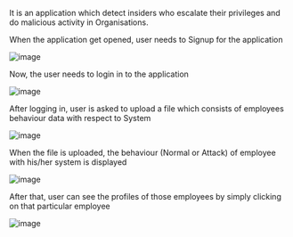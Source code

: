 It is an application which detect insiders who escalate their privileges and do malicious activity in Organisations.

When the application get opened, user needs to Signup for the application

![image](https://github.com/Shirisha-1313/Behaviour-Based-Privilege-Escalation-Detection-System/assets/106987221/3733ccd8-fcf5-4784-81b9-3f87c3c4934e)

Now, the user needs to login in to the application

![image](https://github.com/Shirisha-1313/Behaviour-Based-Privilege-Escalation-Detection-System/assets/106987221/f0f16ad2-c9ce-4e5e-81ee-cde1c5ad7d0f)

After logging in, user is asked to upload a file which consists of employees behaviour data with respect to System

![image](https://github.com/Shirisha-1313/Behaviour-Based-Privilege-Escalation-Detection-System/assets/106987221/a9f1045e-59ef-4b69-9084-03ab40d42522)

When the file is uploaded, the behaviour (Normal or Attack) of employee with his/her system is displayed

![image](https://github.com/Shirisha-1313/Behaviour-Based-Privilege-Escalation-Detection-System/assets/106987221/bec908b7-f905-4eb9-81bd-310d104544b0)

After that, user can see the profiles of those employees by simply clicking on that particular employee

![image](https://github.com/Shirisha-1313/Behaviour-Based-Privilege-Escalation-Detection-System/assets/106987221/e0f1fe71-30a9-4b2b-bd74-bb1f1e9da9b7)



